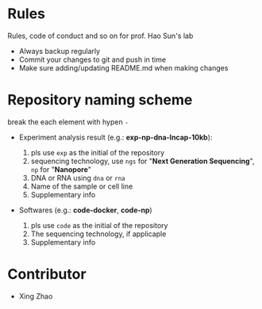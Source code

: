 # Rules
Rules, code of conduct and so on for prof. Hao Sun's lab

- Always backup regularly
- Commit your changes to git and push in time
- Make sure adding/updating README.md when making changes

# Repository naming scheme

  break the each element with hypen `-`
  
- Experiment analysis result (e.g.: **exp-np-dna-lncap-10kb**):
  1. pls use `exp` as the initial of the repository
  2. sequencing technology, use `ngs` for "**Next Generation Sequencing**", `np` for "**Nanopore**"
  3. DNA or RNA using `dna` or `rna`
  4. Name of the sample or cell line
  5. Supplementary info
 
- Softwares (e.g.: **code-docker**, **code-np**)
  1. pls use `code` as the initial of the repository
  2. The sequencing technology, if applicaple
  3. Supplementary info
  

# Contributor
- Xing Zhao
